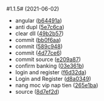 #1.1.5#  (2021-06-02)

* angular ([b64491a](https://github.com/skyber2016/ZeroOnlineVN/commit/b64491a))
* anti dupl ([5e7c6ca](https://github.com/skyber2016/ZeroOnlineVN/commit/5e7c6ca))
* clear dll ([49b2b57](https://github.com/skyber2016/ZeroOnlineVN/commit/49b2b57))
* commit ([bb0f6aa](https://github.com/skyber2016/ZeroOnlineVN/commit/bb0f6aa))
* commit ([589c948](https://github.com/skyber2016/ZeroOnlineVN/commit/589c948))
* commit ([4d77ce6](https://github.com/skyber2016/ZeroOnlineVN/commit/4d77ce6))
* commit source ([e209a87](https://github.com/skyber2016/ZeroOnlineVN/commit/e209a87))
* confirm banking ([03e361b](https://github.com/skyber2016/ZeroOnlineVN/commit/03e361b))
* login and register ([f6d32da](https://github.com/skyber2016/ZeroOnlineVN/commit/f6d32da))
* Login and Register ([d8a0349](https://github.com/skyber2016/ZeroOnlineVN/commit/d8a0349))
* nang moc vip nap tien ([265e1ba](https://github.com/skyber2016/ZeroOnlineVN/commit/265e1ba))
* source ([8d7ef2d](https://github.com/skyber2016/ZeroOnlineVN/commit/8d7ef2d))



